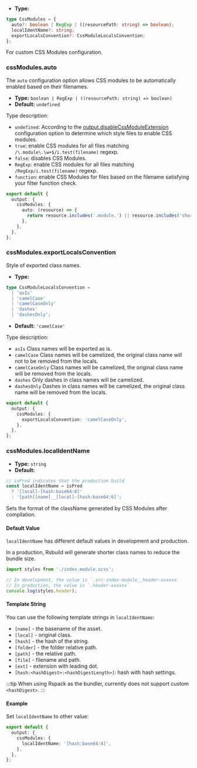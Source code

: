 - **Type:**

```ts
type CssModules = {
  auto?: boolean | RegExp | ((resourcePath: string) => boolean);
  localIdentName?: string;
  exportLocalsConvention?: CssModuleLocalsConvention;
};
```

For custom CSS Modules configuration.

### cssModules.auto

The `auto` configuration option allows CSS modules to be automatically enabled based on their filenames.

- **Type:** `boolean | RegExp | ((resourcePath: string) => boolean)`
- **Default:** `undefined`

Type description:

- `undefined`: According to the [output.disableCssModuleExtension](https://rsbuild.dev/config/options/output.html#outputdisablecssmoduleextension) configuration option to determine which style files to enable CSS modules.
- `true`: enable CSS modules for all files matching `/\.module\.\w+$/i.test(filename)` regexp.
- `false`: disables CSS Modules.
- `RegExp`: enable CSS modules for all files matching `/RegExp/i.test(filename)` regexp.
- `function`: enable CSS Modules for files based on the filename satisfying your filter function check.

```ts
export default {
  output: {
    cssModules: {
      auto: (resource) => {
        return resource.includes('.module.') || resource.includes('shared/');
      },
    },
  },
};
```

### cssModules.exportLocalsConvention

Style of exported class names.

- **Type:**

```ts
type CssModuleLocalsConvention =
  | 'asIs'
  | 'camelCase'
  | 'camelCaseOnly'
  | 'dashes'
  | 'dashesOnly';
```

- **Default:** `'camelCase'`

Type description:

- `asIs` Class names will be exported as is.
- `camelCase` Class names will be camelized, the original class name will not to be removed from the locals.
- `camelCaseOnly` Class names will be camelized, the original class name will be removed from the locals.
- `dashes` Only dashes in class names will be camelized.
- `dashesOnly` Dashes in class names will be camelized, the original class name will be removed from the locals.

```ts
export default {
  output: {
    cssModules: {
      exportLocalsConvention: 'camelCaseOnly',
    },
  },
};
```

### cssModules.localIdentName

- **Type:** `string`
- **Default:**

```ts
// isProd indicates that the production build
const localIdentName = isProd
  ? '[local]-[hash:base64:6]'
  : '[path][name]__[local]-[hash:base64:6]';
```

Sets the format of the className generated by CSS Modules after compilation.

#### Default Value

`localIdentName` has different default values in development and production.

In a production, Rsbuild will generate shorter class names to reduce the bundle size.

```ts
import styles from './index.module.scss';

// In development, the value is `.src-index-module__header-xxxxxx`
// In production, the value is `.header-xxxxxx`
console.log(styles.header);
```

#### Template String

You can use the following template strings in `localIdentName`:

- `[name]` - the basename of the asset.
- `[local]` - original class.
- `[hash]` - the hash of the string.
- `[folder]` - the folder relative path.
- `[path]` - the relative path.
- `[file]` - filename and path.
- `[ext]` - extension with leading dot.
- `[hash:<hashDigest>:<hashDigestLength>]`: hash with hash settings.

:::tip
When using Rspack as the bundler, currently does not support custom `<hashDigest>`.
:::

#### Example

Set `localIdentName` to other value:

```ts
export default {
  output: {
    cssModules: {
      localIdentName: '[hash:base64:4]',
    },
  },
};
```
